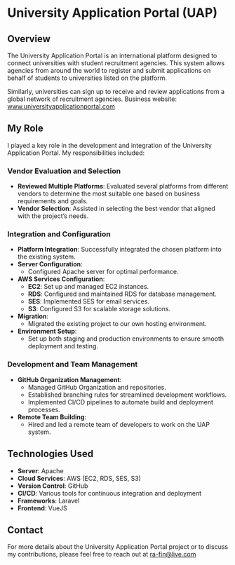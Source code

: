 # University Application Portal (UAP)

## Overview

The University Application Portal is an international platform designed to connect universities with student recruitment agencies. This system allows agencies from around the world to register and submit applications on behalf of students to universities listed on the platform.

Similarly, universities can sign up to receive and review applications from a global network of recruitment agencies. 
Business website: www.universityapplicationportal.com

## My Role

I played a key role in the development and integration of the University Application Portal. My responsibilities included:

### Vendor Evaluation and Selection

- **Reviewed Multiple Platforms**: Evaluated several platforms from different vendors to determine the most suitable one based on business requirements and goals.
- **Vendor Selection**: Assisted in selecting the best vendor that aligned with the project’s needs.

### Integration and Configuration

- **Platform Integration**: Successfully integrated the chosen platform into the existing system.
- **Server Configuration**:
  - Configured Apache server for optimal performance.
- **AWS Services Configuration**:
  - **EC2**: Set up and managed EC2 instances.
  - **RDS**: Configured and maintained RDS for database management.
  - **SES**: Implemented SES for email services.
  - **S3**: Configured S3 for scalable storage solutions.
- **Migration**:
  - Migrated the existing project to our own hosting environment.
- **Environment Setup**:
  - Set up both staging and production environments to ensure smooth deployment and testing.

### Development and Team Management

- **GitHub Organization Management**:
  - Managed GitHub Organization and repositories.
  - Established branching rules for streamlined development workflows.
  - Implemented CI/CD pipelines to automate build and deployment processes.
- **Remote Team Building**:
  - Hired and led a remote team of developers to work on the UAP system.

## Technologies Used

- **Server**: Apache
- **Cloud Services**: AWS (EC2, RDS, SES, S3)
- **Version Control**: GitHub
- **CI/CD**: Various tools for continuous integration and deployment
- **Frameworks**: Laravel
- **Frontend**: VueJS

## Contact

For more details about the University Application Portal project or to discuss my contributions, please feel free to reach out at ra-fin@live.com
